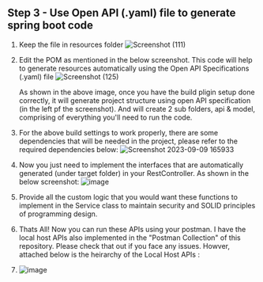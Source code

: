 ## Step 3 - Use Open API (.yaml) file to generate spring boot code 

1. Keep the file in resources folder
    ![Screenshot (111)](https://github.com/thesrishtisharma/Swagger-SpringBoot-GoogleAPI/assets/38985008/909899aa-c1e6-4fc0-9aec-be0c675a7c3d)

2. Edit the POM as mentioned in the below screenshot. This code will help to generate resources automatically using the Open API Specifications (.yaml) file
     ![Screenshot (125)](https://github.com/thesrishtisharma/Swagger-SpringBoot-GoogleAPI/assets/38985008/52ab1999-761e-47cb-a4d6-de7addeeda64)

   As shown in the above image, once you have the build pligin setup done correctly, it will generate project structure using open API specification (in the left pf the screenshot). And will create 2 sub folders, api & model, comprising of everything you'll need to run the code.

3. For the above build settings to work properly, there are some dependencies that will be needed in the project, please refer to the required dependencies below:
     ![Screenshot 2023-09-09 165933](https://github.com/thesrishtisharma/Swagger-SpringBoot-GoogleAPI/assets/38985008/33cf3668-fa03-494f-8d10-eea46a42226e)

4. Now you just need to implement the interfaces that are automatically generated (under target folder) in your RestController. As shown in the below screenshot:
    ![image](https://github.com/thesrishtisharma/Swagger-SpringBoot-GoogleAPI/assets/38985008/2694d106-c4b6-4f61-b4b9-ab2910087aa3)

5. Provide all the custom logic that you would want these functions to implement in the Service class to maintain security and SOLID principles of programming design.

6. Thats All! Now you can run these APIs using your postman. I have the local host APIs also implemented in the "Postman Collection" of this repository. Please check that out if you face any issues. Howver, attached below is the heirarchy of the Local Host APIs :
7.   ![image](https://github.com/thesrishtisharma/Swagger-SpringBoot-GoogleAPI/assets/38985008/4e9b571e-90cb-485d-b89e-ef63d7617a54)
  
